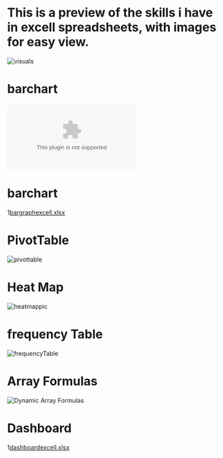 # This is a preview of the skills i have in excell spreadsheets, with images for easy view.
![visuals](https://user-images.githubusercontent.com/78474460/219876907-be7d0e7c-d219-49f1-95d9-2b2a9fc60460.PNG)

# barchart
![barchartexcell.xlsx](https://github.com/Mr-N-Sibiya/Microsoft-excell-spreadsheets/files/10774735/barchartexcell.xlsx)

# barchart
1[bargraphexcell.xlsx](https://github.com/Mr-N-Sibiya/Microsoft-excell-spreadsheets/files/10774736/bargraphexcell.xlsx)

# PivotTable
![pivottable](https://user-images.githubusercontent.com/78474460/219876924-94a83082-cd26-4f05-aa26-def72f0a13f6.PNG)

# Heat Map
![heatmappic](https://user-images.githubusercontent.com/78474460/219876932-ca8abeec-4f66-45fe-add3-72b7cd105e5e.PNG)

# frequency Table
![frequencyTable](https://user-images.githubusercontent.com/78474460/219876963-9d82c88a-bac4-4c7d-a810-d3fd844b197d.PNG)

# Array Formulas
![Dynamic Array Formulas](https://user-images.githubusercontent.com/78474460/219876973-6a81489a-4cb2-4b60-b2af-55862f4adac6.PNG)

# Dashboard
1[dashboardexcell.xlsx](https://github.com/Mr-N-Sibiya/Microsoft-excell-spreadsheets/files/10774732/dashboardexcell.xlsx)
